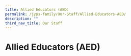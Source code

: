 ```yaml
---
title: Allied Educators (AED)
permalink: /jyps-family/Our-Staff/Allied-Educators-AED/
description: ""
third_nav_title: Our Staff
---
```

Allied Educators (AED)
======================


